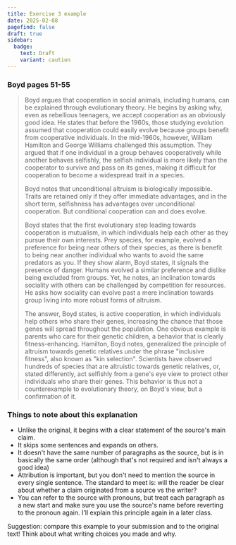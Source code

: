 ```yaml
---
title: Exercise 3 example
date: 2025-02-08
pagefind: false
draft: true
sidebar:
  badge:
    text: Draft
    variant: caution
---
```


### Boyd pages 51-55

> Boyd argues that cooperation in social animals, including humans, can be explained through evolutionary theory. He begins by asking why, even as rebellious teenagers, we accept cooperation as an obviously good idea. He states that before the 1960s, those studying evolution assumed that cooperation could easily evolve because groups benefit from cooperative individuals. In the mid-1960s, however, William Hamilton and George Williams challenged this assumption. They argued that if one individual in a group behaves cooperatively while another behaves selfishly, the selfish individual is more likely than the cooperator to survive and pass on its genes, making it difficult for cooperation to become a widespread trait in a species.
>
> Boyd notes that unconditional altruism is biologically impossible. Traits are retained only if they offer immediate advantages, and in the short term, selfishness has advantages over unconditional cooperation. But conditional cooperation can and does evolve.
>
> Boyd states that the first evolutionary step leading towards cooperation is mutualism, in which individuals help each other as they pursue their own interests. Prey species, for example, evolved a preference for being near others of their species, as there is benefit to being near another individual who wants to avoid the same predators as you. If they show alarm, Boyd states, it signals the presence of danger. Humans evolved a similar preference and dislike being excluded from groups. Yet, he notes, an inclination towards sociality with others can be challenged by competition for resources. He asks how sociality can evolve past a mere inclination towards group living into more robust forms of altruism.
>
> The answer, Boyd states, is active cooperation, in which individuals help others who share their genes, increasing the chance that those genes will spread throughout the population. One obvious example is parents who care for their genetic children, a behavior that is clearly fitness-enhancing. Hamilton, Boyd notes, generalized the principle of altruism towards genetic relatives under the phrase "inclusive fitness", also known as "kin selection". Scientists have observed hundreds of species that are altruistic towards genetic relatives, or, stated differently, act selfishly from a gene's eye view to protect other individuals who share their genes. This behavior is thus not a counterexample to evolutionary theory, on Boyd's view, but a confirmation of it.

### Things to note about this explanation

- Unlike the original, it begins with a clear statement of the source's main claim.
- It skips some sentences and expands on others.
- It doesn't have the same number of paragraphs as the source, but is in basically the same order (although that's not required and isn't always a good idea)
- Attribution is important, but you don't need to mention the source in every single sentence. The standard to meet is: will the reader be clear about whether a claim originated from a source vs the writer?
- You can refer to the source with pronouns, but treat each paragraph as a new start and make sure you use the source's name before reverting to the pronoun again. I'll explain this principle again in a later class.

Suggestion: compare this example to your submission and to the original text! Think about what writing choices you made and why.

